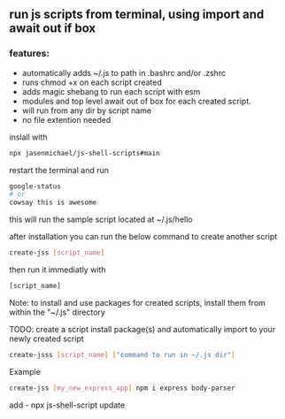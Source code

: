 ## run js scripts from terminal, using import and await out if box

### features:
- automatically adds ~/.js to path in .bashrc and/or .zshrc
- runs chmod +x on each script created
- adds magic shebang to run each script with esm
- modules and top level await out of box for each created script.
- will run from any dir by script name
- no file extention needed


inslall with 
```bash
npx jasenmichael/js-shell-scripts#main
```

restart the terminal and run
```bash
google-status
# or
cowsay this is awesome
```
this will run the sample script located at ~/.js/hello


after installation you can run the below command to create another script
```bash
create-jss [script_name]
```
then run it immediatly with
```bash
[script_name]
```


Note: to install and use packages for created scripts, install them from within the "~/.js" directory





TODO:
create a script install package(s) and automatically import to your newly created script
```bash
create-jsss [script_name] ["command to run in ~/.js dir"]
```
Example
```bash
create-jss [my_new_express_app] npm i express body-parser
```

add - npx js-shell-script update
